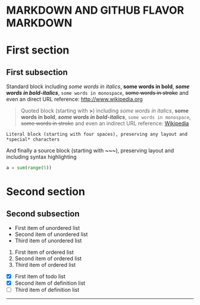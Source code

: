 # MARKDOWN AND GITHUB FLAVOR MARKDOWN

<!-- First comment -->

First section
=============

First subsection
----------------

Standard block including *some words in italics*, **some words in bold**, _**some words in bold-italics**_, `some words in monospace`, ~~some words in stroke~~ and even an direct URL reference: http://www.wikipedia.org

> Quoted block (starting with **>**) including *some words in italics*, **some words in bold**, _**some words in bold-italics**_, `some words in monospace`, ~~some words in stroke~~ and even an indirect URL reference: [Wikipedia](http://www.wikipedia.org)

    Literal block (starting with four spaces), preserving any layout and *special* characters

And finally a source block (starting with **\~\~\~**), preserving layout and including syntax highlighting

~~~python
a = sum(range(5))
~~~

# Second section

## Second subsection

* First item of unordered list
* Second item of unordered list
* Third item of unordered list

1. First item of ordered list
1. Second item of ordered list
1. Third item of ordered list

- [x] First item of todo list
- [x] Second item of definition list
- [ ] Third item of definition list

----
